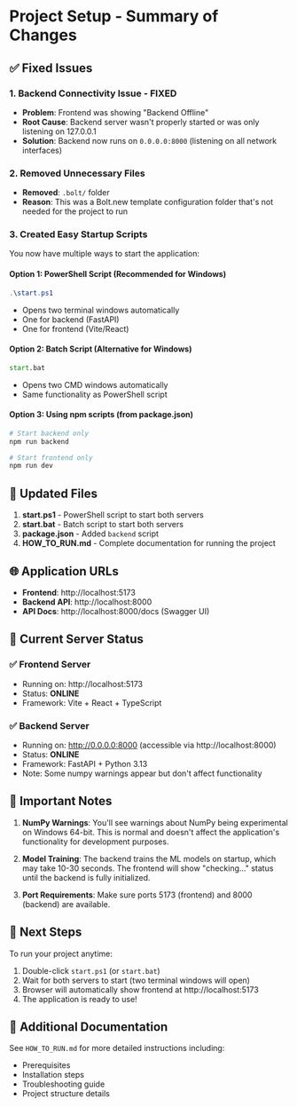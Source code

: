 # Project Setup - Summary of Changes

## ✅ Fixed Issues

### 1. **Backend Connectivity Issue - FIXED**
- **Problem**: Frontend was showing "Backend Offline"
- **Root Cause**: Backend server wasn't properly started or was only listening on 127.0.0.1
- **Solution**: Backend now runs on `0.0.0.0:8000` (listening on all network interfaces)

### 2. **Removed Unnecessary Files**
- **Removed**: `.bolt/` folder
- **Reason**: This was a Bolt.new template configuration folder that's not needed for the project to run

### 3. **Created Easy Startup Scripts**
You now have multiple ways to start the application:

#### Option 1: PowerShell Script (Recommended for Windows)
```powershell
.\start.ps1
```
- Opens two terminal windows automatically
- One for backend (FastAPI)
- One for frontend (Vite/React)

#### Option 2: Batch Script (Alternative for Windows)
```cmd
start.bat
```
- Opens two CMD windows automatically
- Same functionality as PowerShell script

#### Option 3: Using npm scripts (from package.json)
```bash
# Start backend only
npm run backend

# Start frontend only
npm run dev
```

## 📝 Updated Files

1. **start.ps1** - PowerShell script to start both servers
2. **start.bat** - Batch script to start both servers  
3. **package.json** - Added `backend` script
4. **HOW_TO_RUN.md** - Complete documentation for running the project

## 🌐 Application URLs

- **Frontend**: http://localhost:5173
- **Backend API**: http://localhost:8000
- **API Docs**: http://localhost:8000/docs (Swagger UI)

## 🔧 Current Server Status

### ✅ Frontend Server
- Running on: http://localhost:5173
- Status: **ONLINE**
- Framework: Vite + React + TypeScript

### ✅ Backend Server
- Running on: http://0.0.0.0:8000 (accessible via http://localhost:8000)
- Status: **ONLINE**
- Framework: FastAPI + Python 3.13
- Note: Some numpy warnings appear but don't affect functionality

## 📌 Important Notes

1. **NumPy Warnings**: You'll see warnings about NumPy being experimental on Windows 64-bit. This is normal and doesn't affect the application's functionality for development purposes.

2. **Model Training**: The backend trains the ML models on startup, which may take 10-30 seconds. The frontend will show "checking..." status until the backend is fully initialized.

3. **Port Requirements**: Make sure ports 5173 (frontend) and 8000 (backend) are available.

## 🚀 Next Steps

To run your project anytime:
1. Double-click `start.ps1` (or `start.bat`)
2. Wait for both servers to start (two terminal windows will open)
3. Browser will automatically show frontend at http://localhost:5173
4. The application is ready to use!

## 📖 Additional Documentation

See `HOW_TO_RUN.md` for more detailed instructions including:
- Prerequisites
- Installation steps
- Troubleshooting guide
- Project structure details
